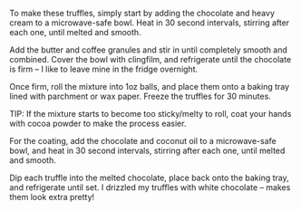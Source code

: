 To make these truffles, simply start by adding the chocolate and heavy cream to a microwave-safe bowl. Heat in 30 second intervals, stirring after each one, until melted and smooth.

Add the butter and coffee granules and stir in until completely smooth and combined. Cover the bowl with clingfilm, and refrigerate until the chocolate is firm – I like to leave mine in the fridge overnight.

Once firm, roll the mixture into 1oz balls, and place them onto a baking tray lined with parchment or wax paper. Freeze the truffles for 30 minutes.

TIP: If the mixture starts to become too sticky/melty to roll, coat your hands with cocoa powder to make the process easier.

For the coating, add the chocolate and coconut oil to a microwave-safe bowl, and heat in 30 second intervals, stirring after each one, until melted and smooth.

Dip each truffle into the melted chocolate, place back onto the baking tray, and refrigerate until set. I drizzled my truffles with white chocolate – makes them look extra pretty!